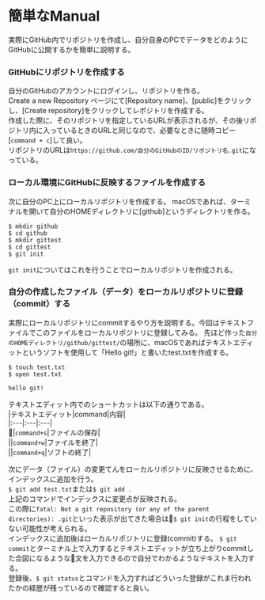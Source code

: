 # 簡単なManual

実際にGitHub内でリポジトリを作成し、自分自身のPCでデータをどのようにGitHubに公開するかを簡単に説明する。

### GitHubにリポジトリを作成する
自分のGitHubのアカウントにログインし、リポジトリを作る。  
Create a new Repository ページにて[Repository name]、[public]をクリックし、[Create repository]をクリックしてレポジトリを作成する。  
作成した際に、そのリポジトリを指定しているURLが表示されるが、その後リポジトリ内に入っているときのURLと同じなので、必要なときに随時コピー[`command + c`]して良い。  
リポジトリのURLは`https://github.com/自分のGitHubのID/リポジトリ名.git`になっている。

### ローカル環境にGitHubに反映するファイルを作成する
次に自分のPC上にローカルリポジトリを作成する。
macOSであれば、ターミナルを開いて自分のHOMEディレクトリに[github]というディレクトリを作る。
```php:terminal
$ mkdir github
$ cd github
$ mkdir gittest
$ cd gittest
$ git init
```

`git init`についてはこれを行うことでローカルリポジトリを作成される。

### 自分の作成したファイル（データ）をローカルリポジトリに登録（commit）する

実際にローカルリポジトリにcommitするやり方を説明する。今回はテキストファイルでこのファイルをローカルリポジトリに登録してみる。
先ほど作った`自分のHOMEディレクトリ/github/gittest/`の場所に、macOSであればテキストエディットというソフトを使用して「Hello git!」と書いたtest.txtを作成する。
```php:terminal
$ touch test.txt
$ open test.txt
```

```php:test.txt
hello git!
```

テキストエディット内でのショートカットは以下の通りである。  
|テキストエディット|command|内容|   
|:---|:---|:---|  
|`command+s`|ファイルの保存|  
||`command+w`|ファイルを終了|  
||`command+q`|ソフトの終了|

次にデータ（ファイル）の変更てんをローカルリポジトリに反映させるために、インデックスに追加を行う。  
`$ git add test.txt`または`$ git add .`  
上記のコマンドでインデックスに変更点が反映される。  
この際に`fatal: Not a git repository (or any of the parent directories): .git`といった表示が出てきた場合は`$ git init`の行程をしていない可能性が考えられる。  
インデックスに追加後はローカルリポジトリに登録(commit)する。
`$ git commit`とターミナル上で入力するとテキストエディットが立ち上がりcommitした合図になるような文を入力できるので自分でわかるようなテキストを入力する。  
登録後、`$ git status`とコマンドを入力すればどういった登録がこれま行われたかの経歴が残っているので確認すると良い。
